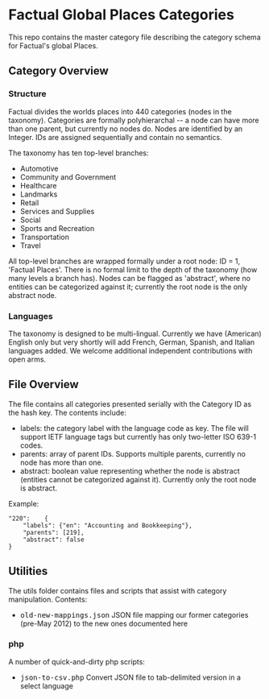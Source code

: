 # Factual Global Places Categories
This repo contains the master category file describing the category schema for Factual's global Places.

## Category Overview
### Structure
Factual divides the worlds places into 440 categories (nodes in the taxonomy).  Categories are formally polyhierarchal -- a node can have more than one parent, but currently no nodes do. Nodes are identified by an Integer.  IDs are assigned sequentially and contain no semantics. 

The taxonomy has ten top-level branches:

*   Automotive
*   Community and Government
*   Healthcare
*   Landmarks
*   Retail
*   Services and Supplies
*   Social
*   Sports and Recreation
*   Transportation
*   Travel

All top-level branches are wrapped formally under a root node: ID = 1, 'Factual Places'.  There is no formal limit to the depth of the taxonomy (how many levels a branch has).  Nodes can be flagged as 'abstract', where no entities can be categorized against it; currently the root node is the only abstract node.

### Languages
The taxonomy is designed to be multi-lingual.  Currently we have (American) English only but very shortly will add French, German, Spanish, and Italian languages added.  We welcome additional independent contributions with open arms.

## File Overview
The file contains all categories presented serially with the Category ID as the hash key.  The contents include:

*   labels: the category label with the language code as key.  The file will support IETF language tags but currently has only two-letter ISO 639-1 codes.
*   parents: array of parent IDs.  Supports multiple parents, currently no node has more than one.
*   abstract: boolean value representing whether the node is abstract (entities cannot be categorized against it). Currently only the root node is abstract.

Example:

	"220":    {
		"labels": {"en": "Accounting and Bookkeeping"},
		"parents": [219],
		"abstract": false
	}

## Utilities
The utils folder contains files and scripts that assist with category manipulation.  Contents:

*   <tt>old-new-mappings.json</tt> JSON file mapping our former categories (pre-May 2012) to the new ones documented here

### php
A number of quick-and-dirty php scripts:

*   <tt>json-to-csv.php</tt> Convert JSON file to tab-delimited version in a select language

